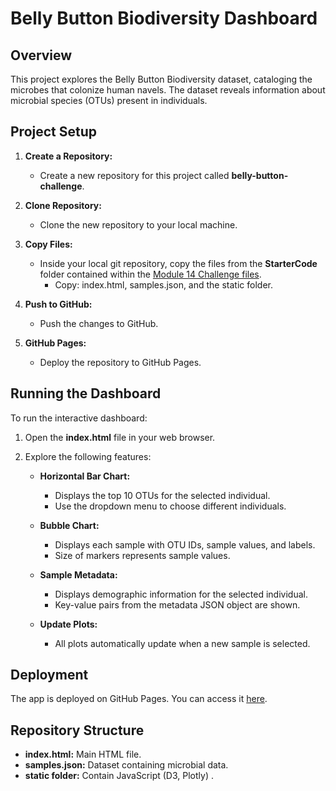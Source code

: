 # Belly Button Biodiversity Dashboard

## Overview

This project explores the Belly Button Biodiversity dataset, cataloging the microbes that colonize human navels. The dataset reveals information about microbial species (OTUs) present in individuals.

## Project Setup

1. **Create a Repository:**
   - Create a new repository for this project called **belly-button-challenge**.

2. **Clone Repository:**
   - Clone the new repository to your local machine.

3. **Copy Files:**
   - Inside your local git repository, copy the files from the **StarterCode** folder contained within the [Module 14 Challenge files](<insert link here>).
     - Copy: index.html, samples.json, and the static folder.

4. **Push to GitHub:**
   - Push the changes to GitHub.

5. **GitHub Pages:**
   - Deploy the repository to GitHub Pages.

## Running the Dashboard

To run the interactive dashboard:

1. Open the **index.html** file in your web browser.

2. Explore the following features:

   - **Horizontal Bar Chart:**
     - Displays the top 10 OTUs for the selected individual.
     - Use the dropdown menu to choose different individuals.

   - **Bubble Chart:**
     - Displays each sample with OTU IDs, sample values, and labels.
     - Size of markers represents sample values.

   - **Sample Metadata:**
     - Displays demographic information for the selected individual.
     - Key-value pairs from the metadata JSON object are shown.

   - **Update Plots:**
     - All plots automatically update when a new sample is selected.

## Deployment

The app is deployed on GitHub Pages. You can access it [here](<insert link to GitHub Pages>).

## Repository Structure

- **index.html:** Main HTML file.
- **samples.json:** Dataset containing microbial data.
- **static folder:** Contain JavaScript (D3, Plotly) .

